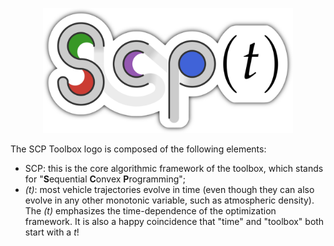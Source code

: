 <p align="center">
<img alt="SCP Toolbox"
    title="SCP Toolbox"
    src="./logo.png"
    width="400px" />
</p>

The SCP Toolbox logo is composed of the following elements:

- SCP: this is the core algorithmic framework of the toolbox, which stands for
  "**S**equential **C**onvex **P**rogramming";
- _(t)_: most vehicle trajectories evolve in time (even though they can also
  evolve in any other monotonic variable, such as atmospheric density). The
  _(t)_ emphasizes the time-dependence of the optimization framework. It is
  also a happy coincidence that "time" and "toolbox" both start with a _t_!
